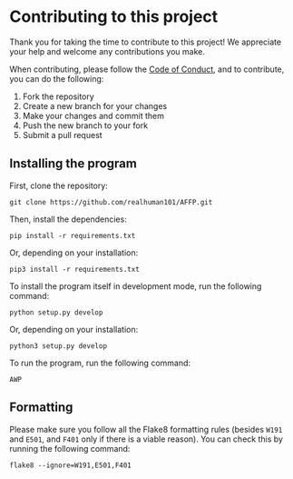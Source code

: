 # Contributing to this project

Thank you for taking the time to contribute to this project!
We appreciate your help and welcome any contributions you make.

When contributing, please follow the [Code of Conduct](CODE_OF_CONDUCT.md), and to contribute, you can do the following:

1. Fork the repository
2. Create a new branch for your changes
3. Make your changes and commit them
4. Push the new branch to your fork
5. Submit a pull request

## Installing the program

First, clone the repository:

```shell
git clone https://github.com/realhuman101/AFFP.git
```

Then, install the dependencies:

```shell
pip install -r requirements.txt
```

Or, depending on your installation:

```shell
pip3 install -r requirements.txt
```

To install the program itself in development mode, run the following command:

```shell
python setup.py develop
```

Or, depending on your installation:

```shell
python3 setup.py develop
```

To run the program, run the following command:

```shell
AWP
```

## Formatting

Please make sure you follow all the Flake8 formatting rules (besides `W191` and `E501`, and `F401` only if there is a viable reason). You can check this by running the following command:

```shell
flake8 --ignore=W191,E501,F401
```
